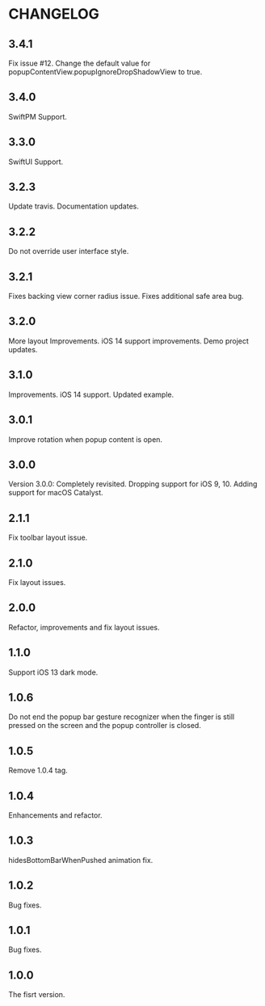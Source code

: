 # CHANGELOG


## 3.4.1

Fix issue #12.
Change the default value for popupContentView.popupIgnoreDropShadowView to true.

## 3.4.0

SwiftPM Support.

## 3.3.0

SwiftUI Support.

## 3.2.3

Update travis.
Documentation updates.

## 3.2.2

Do not override user interface style.

## 3.2.1

Fixes backing view corner radius issue.
Fixes additional safe area bug.

## 3.2.0

More layout Improvements.
iOS 14 support improvements.
Demo project updates.

## 3.1.0

Improvements.
iOS 14 support.
Updated example.

## 3.0.1

Improve rotation when popup content is open.

## 3.0.0

Version 3.0.0: Completely revisited.
Dropping support for iOS 9, 10.
Adding support for macOS Catalyst.

## 2.1.1

Fix toolbar layout issue.

## 2.1.0

Fix layout issues.

## 2.0.0

Refactor, improvements and fix layout issues.

## 1.1.0

Support iOS 13 dark mode.

## 1.0.6

Do not end the popup bar gesture recognizer when the finger is still pressed on the screen and the popup controller is closed.

## 1.0.5

Remove 1.0.4 tag.

## 1.0.4

Enhancements and refactor.

## 1.0.3

hidesBottomBarWhenPushed animation fix.

## 1.0.2

Bug fixes.

## 1.0.1

Bug fixes.

## 1.0.0

The fisrt version.
